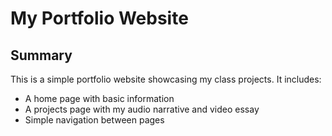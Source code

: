 # My Portfolio Website

## Summary

This is a simple portfolio website showcasing my class projects. It includes:
- A home page with basic information
- A projects page with my audio narrative and video essay
- Simple navigation between pages

